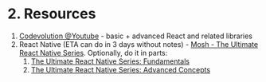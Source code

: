# 2. Resources

1. [Codevolution @Youtube](https://www.youtube.com/c/Codevolution) - basic + advanced React and related libraries
2. React Native (ETA can do in 3 days without notes) - [Mosh - The Ultimate React Native Series](https://codewithmosh.com/p/the-ultimate-react-native-course). Optionally, do it in parts:
    1. [The Ultimate React Native Series: Fundamentals](https://codewithmosh.com/p/the-ultimate-react-native-course-part1)
    2. [The Ultimate React Native Series: Advanced Concepts](https://codewithmosh.com/p/the-ultimate-react-native-course-part2)
